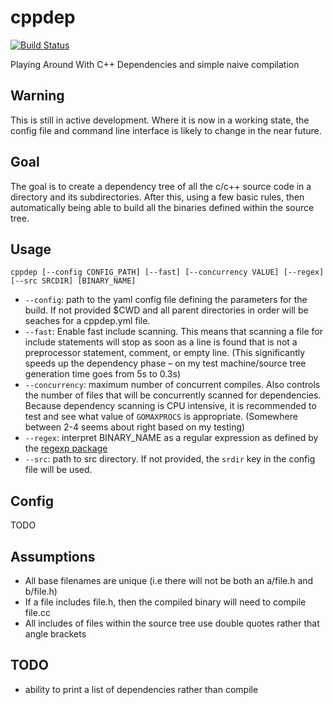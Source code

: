 # cppdep
[![Build Status](https://travis-ci.org/cgilling/cppdep.svg?branch=master)](https://travis-ci.org/cgilling/cppdep)

Playing Around With C++ Dependencies and simple naive compilation

## Warning

This is still in active development. Where it is now in a working state, the config file and command line interface is likely to change in the near future.

## Goal
The goal is to create a dependency tree of all the c/c++ source code
in a directory and its subdirectories. After this, using a few basic
rules, then automatically being able to build all the binaries defined
within the source tree.

## Usage

```shell
cppdep [--config CONFIG_PATH] [--fast] [--concurrency VALUE] [--regex] [--src SRCDIR] [BINARY_NAME]
```
* `--config`: path to the yaml config file defining the parameters for the build. If not provided $CWD and all parent directories in order will be seaches for a cppdep.yml file.
* `--fast`: Enable fast include scanning. This means that scanning a file for include statements will stop as soon as a line is found that is not a preprocessor statement, comment, or empty line. (This significantly speeds up the dependency phase – on my test machine/source tree generation time goes from 5s to 0.3s)
* `--concurrency`: maximum number of concurrent compiles. Also controls the number of files that will be concurrently scanned for dependencies. Because dependency scanning is CPU intensive, it is recommended to test and see what value of `GOMAXPROCS` is appropriate. (Somewhere between 2-4 seems about right based on my testing)
* `--regex`: interpret BINARY_NAME as a regular expression as defined by the [regexp package](http://golang.org/pkg/regexp/)
* `--src`: path to src directory. If not provided, the `srdir` key in the config file will be used.

## Config

TODO

## Assumptions
* All base filenames are unique (i.e there will not be both an a/file.h and b/file.h)
* If a file includes file.h, then the compiled binary will need to compile file.cc
* All includes of files within the source tree use double quotes rather that angle brackets

## TODO
* ability to print a list of dependencies rather than compile

